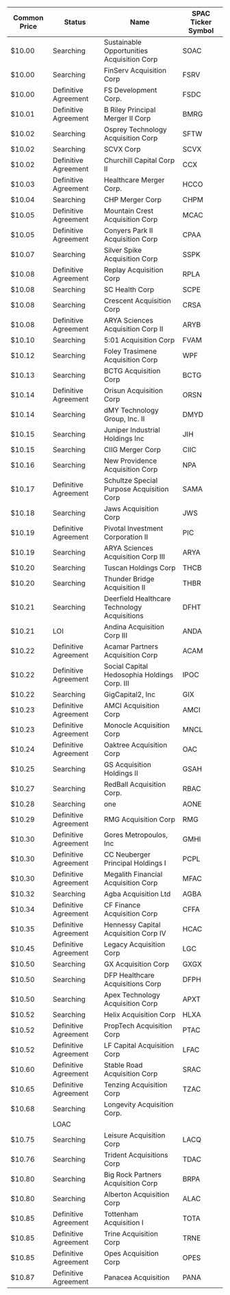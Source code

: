 Common Price  | Status               | Name                                         | SPAC Ticker Symbol
------------- | -------------------- | -------------------------------------------- | ------------------
$10.00        | Searching            | Sustainable Opportunities Acquisition Corp   | SOAC              
$10.00        | Searching            | FinServ Acquisition Corp                     | FSRV              
$10.00        | Definitive Agreement | FS Development Corp.                         | FSDC              
$10.01        | Definitive Agreement | B Riley Principal Merger II Corp             | BMRG              
$10.02        | Searching            | Osprey Technology Acquisition Corp           | SFTW              
$10.02        | Searching            | SCVX Corp                                    | SCVX              
$10.02        | Definitive Agreement | Churchill Capital Corp II                    | CCX               
$10.03        | Definitive Agreement | Healthcare Merger Corp.                      | HCCO              
$10.04        | Searching            | CHP Merger Corp                              | CHPM              
$10.05        | Definitive Agreement | Mountain Crest Acquisition Corp              | MCAC              
$10.05        | Definitive Agreement | Conyers Park II Acquisition Corp             | CPAA              
$10.07        | Searching            | Silver Spike Acquisition Corp                | SSPK              
$10.08        | Definitive Agreement | Replay Acquisition Corp                      | RPLA              
$10.08        | Searching            | SC Health Corp                               | SCPE              
$10.08        | Searching            | Crescent Acquisition Corp                    | CRSA              
$10.08        | Definitive Agreement | ARYA Sciences Acquisition Corp II            | ARYB              
$10.10        | Searching            | 5:01 Acquisition Corp                        | FVAM              
$10.12        | Searching            | Foley Trasimene Acquisition Corp             | WPF               
$10.13        | Searching            | BCTG Acquisition Corp                        | BCTG              
$10.14        | Definitive Agreement | Orisun Acquisition Corp                      | ORSN              
$10.14        | Searching            | dMY Technology Group, Inc. II                | DMYD              
$10.15        | Searching            | Juniper Industrial Holdings Inc              | JIH               
$10.15        | Searching            | CIIG Merger Corp                             | CIIC              
$10.16        | Searching            | New Providence Acquisition Corp              | NPA               
$10.17        | Definitive Agreement | Schultze Special Purpose Acquisition Corp    | SAMA              
$10.18        | Searching            | Jaws Acquisition Corp                        | JWS               
$10.19        | Definitive Agreement | Pivotal Investment Corporation II            | PIC               
$10.19        | Searching            | ARYA Sciences Acquisition Corp III           | ARYA              
$10.20        | Searching            | Tuscan Holdings Corp                         | THCB              
$10.20        | Searching            | Thunder Bridge Acquisition II                | THBR              
$10.21        | Searching            | Deerfield Healthcare Technology Acquisitions | DFHT              
$10.21        | LOI                  | Andina Acquisition Corp III                  | ANDA              
$10.22        | Definitive Agreement | Acamar Partners Acquisition Corp             | ACAM              
$10.22        | Definitive Agreement | Social Capital Hedosophia Holdings Corp. III | IPOC              
$10.22        | Searching            | GigCapital2, Inc                             | GIX               
$10.23        | Definitive Agreement | AMCI Acquisition Corp                        | AMCI              
$10.23        | Definitive Agreement | Monocle Acquisition Corp                     | MNCL              
$10.24        | Definitive Agreement | Oaktree Acquisition Corp                     | OAC               
$10.25        | Searching            | GS Acquisition Holdings II                   | GSAH              
$10.27        | Searching            | RedBall Acquisition Corp.                    | RBAC              
$10.28        | Searching            | one                                          | AONE              
$10.29        | Definitive Agreement | RMG Acquisition Corp                         | RMG               
$10.30        | Definitive Agreement | Gores Metropoulos, Inc                       | GMHI              
$10.30        | Definitive Agreement | CC Neuberger Principal Holdings I            | PCPL              
$10.30        | Definitive Agreement | Megalith Financial Acquisition Corp          | MFAC              
$10.32        | Searching            | Agba Acquisition Ltd                         | AGBA              
$10.34        | Definitive Agreement | CF Finance Acquisition Corp                  | CFFA              
$10.35        | Definitive Agreement | Hennessy Capital Acquisition Corp IV         | HCAC              
$10.45        | Definitive Agreement | Legacy Acquisition Corp                      | LGC               
$10.50        | Searching            | GX Acquisition Corp                          | GXGX              
$10.50        | Searching            | DFP Healthcare Acquisitions Corp             | DFPH              
$10.50        | Searching            | Apex Technology Acquisition Corp             | APXT              
$10.52        | Searching            | Helix Acquisition Corp                       | HLXA              
$10.52        | Definitive Agreement | PropTech Acquisition Corp                    | PTAC              
$10.52        | Definitive Agreement | LF Capital Acquisition Corp                  | LFAC              
$10.60        | Definitive Agreement | Stable Road Acquisition Corp                 | SRAC              
$10.65        | Definitive Agreement | Tenzing Acquisition Corp                     | TZAC              
$10.68        | Searching            | Longevity Acquisition Corp.
                 | LOAC              
$10.75        | Searching            | Leisure Acquisition Corp                     | LACQ              
$10.76        | Searching            | Trident Acquisitions Corp                    | TDAC              
$10.80        | Searching            | Big Rock Partners Acquisition Corp           | BRPA              
$10.80        | Searching            | Alberton Acquisition Corp                    | ALAC              
$10.85        | Definitive Agreement | Tottenham Acquisition I                      | TOTA              
$10.85        | Definitive Agreement | Trine Acquisition Corp                       | TRNE              
$10.85        | Definitive Agreement | Opes Acquisition Corp                        | OPES              
$10.87        | Definitive Agreement | Panacea Acquisition                          | PANA              
